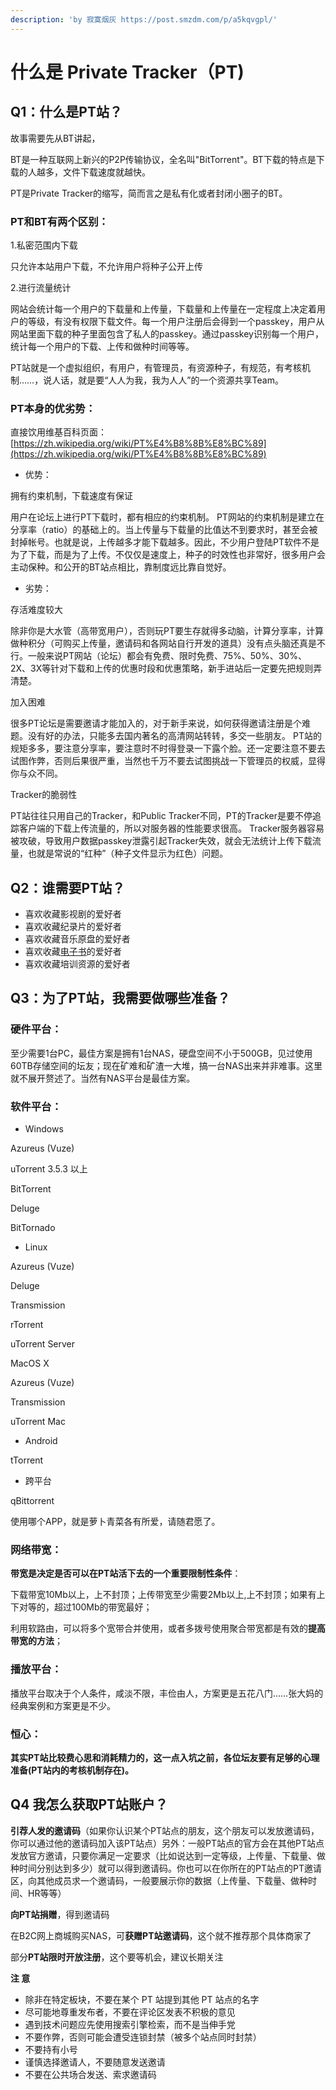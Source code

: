 ```yaml
---
description: 'by 寂寞烟灰 https://post.smzdm.com/p/a5kqvgpl/'
---
```


# 什么是 Private Tracker（PT\)

## Q1：什么是PT站？

故事需要先从BT讲起，

BT是一种互联网上新兴的P2P传输协议，全名叫"BitTorrent"。BT下载的特点是下载的人越多，文件下载速度就越快。

PT是Private Tracker的缩写，简而言之是私有化或者封闭小圈子的BT。

### PT和BT有两个区别：

1.私密范围内下载

只允许本站用户下载，不允许用户将种子公开上传

2.进行流量统计

网站会统计每一个用户的下载量和上传量，下载量和上传量在一定程度上决定着用户的等级，有没有权限下载文件。每一个用户注册后会得到一个passkey，用户从网站里面下载的种子里面包含了私人的passkey。通过passkey识别每一个用户，统计每一个用户的下载、上传和做种时间等等。

PT站就是一个虚拟组织，有用户，有管理员，有资源种子，有规范，有考核机制……，说人话，就是要“人人为我，我为人人”的一个资源共享Team。  


### PT本身的优劣势：

直接饮用维基百科页面：[https://zh.wikipedia.org/wiki/PT%E4%B8%8B%E8%BC%89](https://zh.wikipedia.org/wiki/PT%E4%B8%8B%E8%BC%89)

* 优势：

拥有约束机制，下载速度有保证

用户在论坛上进行PT下载时，都有相应的约束机制。 PT网站的约束机制是建立在分享率（ratio）的基础上的。当上传量与下载量的比值达不到要求时，甚至会被封掉帐号。也就是说，上传越多才能下载越多。因此，不少用户登陆PT软件不是为了下载，而是为了上传。不仅仅是速度上，种子的时效性也非常好，很多用户会主动保种。和公开的BT站点相比，靠制度远比靠自觉好。

* 劣势：

存活难度较大

除非你是大水管（高带宽用户），否则玩PT要生存就得多动脑，计算分享率，计算做种积分（可购买上传量，邀请码和各网站自行开发的道具）没有点头脑还真是不行。一般来说PT网站（论坛）都会有免费、限时免费、75%、50%、30%、2X、3X等针对下载和上传的优惠时段和优惠策略，新手进站后一定要先把规则弄清楚。

加入困难

很多PT论坛是需要邀请才能加入的，对于新手来说，如何获得邀请注册是个难题。没有好的办法，只能多去国内著名的高清网站转转，多交一些朋友。 PT站的规矩多多，要注意分享率，要注意时不时得登录一下露个脸。还一定要注意不要去试图作弊，否则后果很严重，当然也千万不要去试图挑战一下管理员的权威，显得你与众不同。

Tracker的脆弱性

PT站往往只用自己的Tracker，和Public Tracker不同，PT的Tracker是要不停追踪客户端的下载上传流量的，所以对服务器的性能要求很高。 Tracker服务器容易被攻破，导致用户数据passkey泄露引起Tracker失效，就会无法统计上传下载流量，也就是常说的“红种”（种子文件显示为红色）问题。

## Q2：谁需要PT站？

* 喜欢收藏影视剧的爱好者
* 喜欢收藏纪录片的爱好者
* 喜欢收藏音乐原盘的爱好者
* 喜欢收藏[电子书](https://www.smzdm.com/fenlei/dianzishuyueduqi/)的爱好者
* 喜欢收藏培训资源的爱好者

## Q3：为了PT站，我需要做哪些准备？

### 硬件平台：

至少需要1台PC，最佳方案是拥有1台NAS，硬盘空间不小于500GB，见过使用60TB存储空间的坛友；现在矿难和矿渣一大堆，搞一台NAS出来并非难事。这里就不展开赘述了。当然有NAS平台是最佳方案。

### 软件平台：

* Windows

Azureus \(Vuze\)

uTorrent 3.5.3 以上

BitTorrent

Deluge

BitTornado

* Linux

Azureus \(Vuze\)

Deluge

Transmission

rTorrent

uTorrent Server

MacOS X

Azureus \(Vuze\)

Transmission

uTorrent Mac

* Android

tTorrent

* 跨平台

qBittorrent

使用哪个APP，就是萝卜青菜各有所爱，请随君愿了。

### 网络带宽：

**带宽是决定是否可以在PT站活下去的一个重要限制性条件**：

下载带宽10Mb以上，上不封顶；上传带宽至少需要2Mb以上,上不封顶；如果有上下对等的，超过100Mb的带宽最好；

利用软路由，可以将多个宽带合并使用，或者多拨号使用聚合带宽都是有效的**提高带宽的方法**；

### 播放平台：

播放平台取决于个人条件，咸淡不限，丰俭由人，方案更是五花八门……张大妈的经典案例和方案更是不少。

### 恒心：

**其实PT站比较费心思和消耗精力的，这一点入坑之前，各位坛友要有足够的心理准备\(PT站内的考核机制存在\)。**

## **Q4 我怎么获取PT站账户？**

**引荐人发的邀请码**（如果你认识某个PT站点的朋友，这个朋友可以发放邀请码，你可以通过他的邀请码加入该PT站点）另外：一般PT站点的官方会在其他PT站点发放官方邀请，只要你满足一定要求（比如说达到一定等级，上传量、下载量、做种时间分别达到多少）就可以得到邀请码。你也可以在你所在的PT站点的PT邀请区，向其他成员求一个邀请码，一般要展示你的数据（上传量、下载量、做种时间、HR等等）

**向PT站捐赠**，得到邀请码

在B2C网上商城购买NAS，可**获赠PT站邀请码**，这个就不推荐那个具体商家了

部分**PT站限时开放注册**，这个要等机会，建议长期关注

 **注 意**

* 除非在特定板块，不要在某个 PT 站提到其他 PT 站点的名字
* 尽可能地尊重发布者，不要在评论区发表不积极的意见
* 遇到技术问题应先使用搜索引擎检索，而不是当伸手党
* 不要作弊，否则可能会遭受连锁封禁（被多个站点同时封禁）
* 不要持有小号
* 谨慎选择邀请人，不要随意发送邀请
* 不要在公共场合发送、索求邀请码

